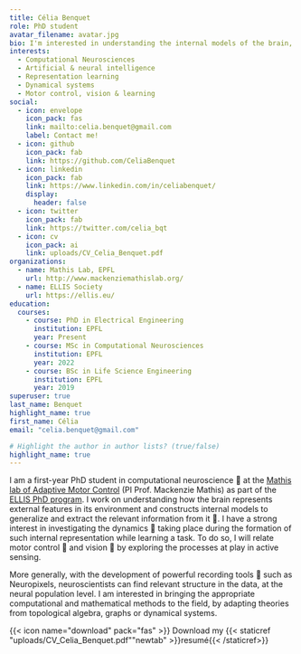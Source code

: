 ```yaml
---
title: Célia Benquet
role: PhD student
avatar_filename: avatar.jpg
bio: I'm interested in understanding the internal models of the brain, related to higher processings such as learning or decision-making. 
interests:
  - Computational Neurosciences
  - Artificial & neural intelligence
  - Representation learning
  - Dynamical systems
  - Motor control, vision & learning
social:
  - icon: envelope
    icon_pack: fas
    link: mailto:celia.benquet@gmail.com
    label: Contact me!
  - icon: github
    icon_pack: fab
    link: https://github.com/CeliaBenquet
  - icon: linkedin
    icon_pack: fab
    link: https://www.linkedin.com/in/celiabenquet/
    display:
      header: false
  - icon: twitter
    icon_pack: fab
    link: https://twitter.com/celia_bqt
  - icon: cv
    icon_pack: ai
    link: uploads/CV_Celia_Benquet.pdf
organizations:
  - name: Mathis Lab, EPFL
    url: http://www.mackenziemathislab.org/
  - name: ELLIS Society
    url: https://ellis.eu/
education:
  courses:
    - course: PhD in Electrical Engineering
      institution: EPFL
      year: Present
    - course: MSc in Computational Neurosciences
      institution: EPFL
      year: 2022
    - course: BSc in Life Science Engineering
      institution: EPFL
      year: 2019
superuser: true
last_name: Benquet
highlight_name: true
first_name: Célia
email: "celia.benquet@gmail.com"

# Highlight the author in author lists? (true/false)
highlight_name: true
---
```


I am a first-year PhD student in computational neuroscience 🧠 at the [Mathis lab of Adaptive Motor Control](http://www.mackenziemathislab.org/) (PI Prof. Mackenzie Mathis) as part of the [ELLIS PhD program](https://ellis.eu/). I work on understanding how the brain represents external features in its environment and constructs internal models to generalize and extract the relevant information from it 🧩. I have a strong interest in investigating the dynamics 💫 taking place during the formation of such internal representation while learning a task. To do so, I will relate motor control 💪 and vision 👀 by exploring the processes at play in active sensing. 

More generally, with the development of powerful recording tools 📡 such as Neuropixels, neuroscientists can find relevant structure in the data, at the neural population level. I am interested in bringing the appropriate computational and mathematical methods to the field, by adapting theories from topological algebra, graphs or dynamical systems.

{{< icon name="download" pack="fas" >}} Download my {{< staticref "uploads/CV_Celia_Benquet.pdf""newtab" >}}resumé{{< /staticref>}}